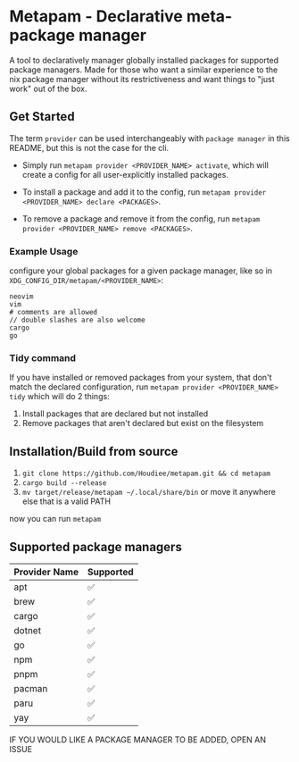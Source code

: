 # Metapam - Declarative meta-package manager
A tool to declaratively manager globally installed packages for supported package managers. Made for those who want a similar experience to the nix package manager without its restrictiveness and want things to "just work" out of the box.
## Get Started
The term `provider` can be used interchangeably with `package manager` in this README, but this is not the case for the cli.

* Simply run `metapam provider <PROVIDER_NAME> activate`, which will create a config for all user-explicitly installed packages.

* To install a package and add it to the config, run `metapam provider <PROVIDER_NAME> declare <PACKAGES>`.
* To remove a package and remove it from the config, run `metapam provider <PROVIDER_NAME> remove <PACKAGES>`.

### Example Usage
configure your global packages for a given package manager, like so in `XDG_CONFIG_DIR/metapam/<PROVIDER_NAME>`:
```
neovim
vim
# comments are allowed
// double slashes are also welcome
cargo
go
```

### Tidy command
If you have installed or removed packages from your system, that don't match the declared configuration, run `metapam provider <PROVIDER_NAME> tidy` which will do 2 things:
1. Install packages that are declared but not installed
2. Remove packages that aren't declared but exist on the filesystem

## Installation/Build from source
1. `git clone https://github.com/Houdiee/metapam.git && cd metapam`
2. `cargo build --release`
3. `mv target/release/metapam ~/.local/share/bin` or move it anywhere else that is a valid PATH
   
now you can run `metapam`
   

## Supported package managers

| Provider Name| Supported |
|--------------|-----------|
|apt|✅|
|brew|✅
|cargo|✅
|dotnet|✅
|go|✅
|npm|✅
|pnpm|✅
|pacman|✅
|paru|✅
|yay|✅

IF YOU WOULD LIKE A PACKAGE MANAGER TO BE ADDED, OPEN AN ISSUE
